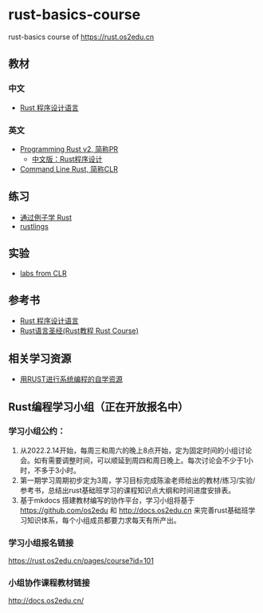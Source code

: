 # rust-basics-course
rust-basics course of https://rust.os2edu.cn

## 教材
### 中文
- [Rust 程序设计语言](https://kaisery.github.io/trpl-zh-cn/)

### 英文
- [Programming Rust v2, 简称PR](https://www.oreilly.com/library/view/programming-rust-2nd/9781492052586/)
   - [中文版：Rust程序设计](https://www.ituring.com.cn/book/2101) 
- [Command Line Rust, 简称CLR](https://gitee.com/chyyuu/command-line-rust)

## 练习
- [通过例子学 Rust](https://rust-by-example.budshome.com/)
- [rustlings](https://github.com/rust-lang/rustlings)
 
## 实验
- [labs from CLR](https://github.com/kyclark/command-line-rust)

## 参考书
- [Rust 程序设计语言](https://kaisery.github.io/trpl-zh-cn/)
- [Rust语言圣经(Rust教程 Rust Course)](https://course.rs/)
 
## 相关学习资源
- [用RUST进行系统编程的自学资源](https://github.com/rcore-os/rCore/wiki/study-resource-of-system-programming-in-RUST)

## Rust编程学习小组（正在开放报名中）
### 学习小组公约：
1. 从2022.2.14开始，每周三和周六的晚上8点开始，定为固定时间的小组讨论会。如有需要调整时间，可以顺延到周四和周日晚上。每次讨论会不少于1小时，不多于3小时。
2. 第一期学习周期初步定为3周，学习目标完成陈渝老师给出的教材/练习/实验/参考书，总结出rust基础班学习的课程知识点大纲和时间进度安排表。
3. 基于mkdocs 搭建教材编写的协作平台，学习小组将基于 https://github.com/os2edu 和 http://docs.os2edu.cn 来完善rust基础班学习知识体系，每个小组成员都要力求每天有所产出。

### 学习小组报名链接
https://rust.os2edu.cn/pages/course?id=101

### 小组协作课程教材链接
http://docs.os2edu.cn/

